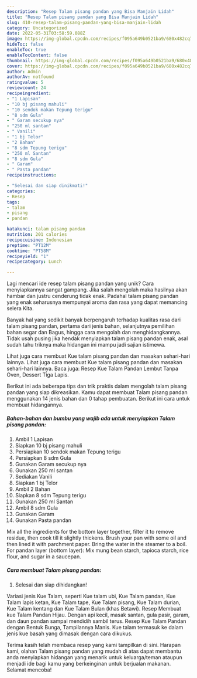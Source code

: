 ```yaml
---
description: "Resep Talam pisang pandan yang Bisa Manjain Lidah"
title: "Resep Talam pisang pandan yang Bisa Manjain Lidah"
slug: 410-resep-talam-pisang-pandan-yang-bisa-manjain-lidah
category: Uncategorized
date: 2022-05-31T03:58:59.088Z
image: https://img-global.cpcdn.com/recipes/f095a649b0521ba9/680x482cq70/talam-pisang-pandan-foto-resep-utama.jpg
hideToc: false
enableToc: true
enableTocContent: false
thumbnail: https://img-global.cpcdn.com/recipes/f095a649b0521ba9/680x482cq70/talam-pisang-pandan-foto-resep-utama.jpg
cover: https://img-global.cpcdn.com/recipes/f095a649b0521ba9/680x482cq70/talam-pisang-pandan-foto-resep-utama.jpg
author: Admin
authorAv: notfound
ratingvalue: 5
reviewcount: 24
recipeingredient:
- "1 Lapisan"
- "10 bj pisang mahuli"
- "10 sendok makan Tepung terigu"
- "8 sdm Gula"
- " Garam secukup nya"
- "250 ml santan"
- " Vanili"
- "1 bj Telor"
- "2 Bahan"
- "8 sdm Tepung terigu"
- "250 ml Santan"
- "8 sdm Gula"
- " Garam"
- " Pasta pandan"
recipeinstructions:

- "Selesai dan siap dinikmati!"
categories:
- Resep
tags:
- talam
- pisang
- pandan

katakunci: talam pisang pandan 
nutrition: 201 calories
recipecuisine: Indonesian
preptime: "PT12M"
cooktime: "PT58M"
recipeyield: "1"
recipecategory: Lunch

---
```





Lagi mencari ide resep talam pisang pandan yang unik? Cara menyiapkannya sangat gampang. Jika salah mengolah maka hasilnya akan hambar dan justru cenderung tidak enak. Padahal talam pisang pandan yang enak seharusnya mempunyai aroma dan rasa yang dapat memancing selera Kita.





Banyak hal yang sedikit banyak berpengaruh terhadap kualitas rasa dari talam pisang pandan, pertama dari jenis bahan, selanjutnya pemilihan bahan segar dan Bagus, hingga cara mengolah dan menghidangkannya. Tidak usah pusing jika hendak menyiapkan talam pisang pandan enak,      asal sudah tahu triknya maka hidangan ini mampu jadi sajian istimewa.














Lihat juga cara membuat Kue talam pisang pandan dan masakan sehari-hari lainnya. Lihat juga cara membuat Kue talam pisang pandan dan masakan sehari-hari lainnya. Baca juga: Resep Kue Talam Pandan Lembut Tanpa Oven, Dessert Tiga Lapis.






Berikut ini ada beberapa tips dan trik praktis dalam mengolah talam pisang pandan yang siap dikreasikan. Kamu dapat membuat Talam pisang pandan menggunakan 14 jenis bahan dan 0 tahap pembuatan. Berikut ini cara untuk membuat hidangannya.

<!--inarticleads1-->

##### Bahan-bahan dan bumbu yang wajib ada untuk menyiapkan Talam pisang pandan:

1. Ambil 1 Lapisan
1. Siapkan 10 bj pisang mahuli
1. Persiapkan 10 sendok makan Tepung terigu
1. Persiapkan 8 sdm Gula
1. Gunakan  Garam secukup nya
1. Gunakan 250 ml santan
1. Sediakan  Vanili
1. Siapkan 1 bj Telor
1. Ambil 2 Bahan
1. Siapkan 8 sdm Tepung terigu
1. Gunakan 250 ml Santan
1. Ambil 8 sdm Gula
1. Gunakan  Garam
1. Gunakan  Pasta pandan


Mix all the ingredients for the bottom layer together, filter it to remove residue, then cook till it slightly thickens. Brush your pan with some oil and then lined it with parchment paper. Bring the water in the steamer to a boil. For pandan layer (bottom layer): Mix mung bean starch, tapioca starch, rice flour, and sugar in a saucepan. 

<!--inarticleads2-->

##### Cara membuat Talam pisang pandan:


1. Selesai dan siap dihidangkan!

Variasi jenis Kue Talam, seperti Kue talam ubi, Kue Talam pandan, Kue Talam lapis ketan, Kue Talam tape, Kue Talam pisang, Kue Talam durian, Kue Talam kentang dan Kue Talam Bulan (khas Betawi). Resep Membuat kue Talam Pandan Hijau. Dengan api kecil, masak santan, gula pasir, garam, dan daun pandan sampai mendidih sambil terus. Resep Kue Talam Pandan dengan Bentuk Bunga, Tampilannya Manis. Kue talam termasuk ke dalam jenis kue basah yang dimasak dengan cara dikukus. 

Terima kasih telah membaca resep yang kami tampilkan di sini. Harapan kami, olahan Talam pisang pandan yang mudah di atas dapat membantu anda menyiapkan hidangan yang menarik untuk keluarga/teman ataupun menjadi ide bagi kamu yang berkeinginan untuk berjualan makanan. Selamat mencoba!
